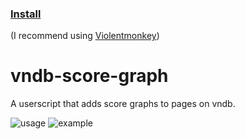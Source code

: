 ### [Install](https://github.com/MarvNC/vndb-score-graph/raw/master/vndb-score-graph.user.js)

(I recommend using [Violentmonkey](https://violentmonkey.github.io/))

# vndb-score-graph

A userscript that adds score graphs to pages on vndb.

![usage](https://files.catbox.moe/u1hohw.png)
![example](https://files.catbox.moe/v836nc.png)
